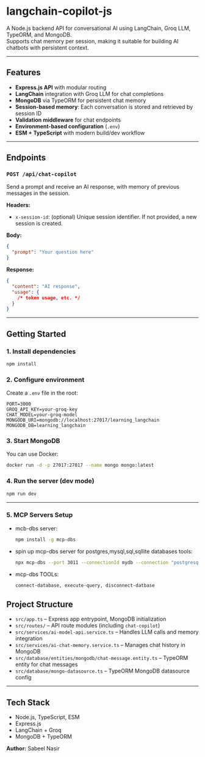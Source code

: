 # langchain-copilot-js

A Node.js backend API for conversational AI using LangChain, Groq LLM, TypeORM, and MongoDB.  
Supports chat memory per session, making it suitable for building AI chatbots with persistent context.

---

## Features

- **Express.js API** with modular routing
- **LangChain** integration with Groq LLM for chat completions
- **MongoDB** via TypeORM for persistent chat memory
- **Session-based memory**: Each conversation is stored and retrieved by session ID
- **Validation middleware** for chat endpoints
- **Environment-based configuration** (`.env`)
- **ESM + TypeScript** with modern build/dev workflow

---

## Endpoints

### `POST /api/chat-copilot`

Send a prompt and receive an AI response, with memory of previous messages in the session.

**Headers:**

- `x-session-id`: (optional) Unique session identifier. If not provided, a new session is created.

**Body:**

```json
{
  "prompt": "Your question here"
}
```

**Response:**

```json
{
  "content": "AI response",
  "usage": {
    /* token usage, etc. */
  }
}
```

---

## Getting Started

### 1. Install dependencies

```bash
npm install
```

### 2. Configure environment

Create a `.env` file in the root:

```
PORT=3000
GROQ_API_KEY=your-groq-key
CHAT_MODEL=your-groq-model
MONGODB_URI=mongodb://localhost:27017/learning_langchain
MONGODB_DB=learning_langchain
```

### 3. Start MongoDB

You can use Docker:

```bash
docker run -d -p 27017:27017 --name mongo mongo:latest
```

### 4. Run the server (dev mode)

```bash
npm run dev
```

---

### 5. MCP Servers Setup

  - mcb-dbs server: 
    ```bash
    npm install -g mcp-dbs
    ```
  - spin up mcp-dbs server for postgres,mysql,sql,sqllite databases tools:
      ```bash
      npx mcp-dbs --port 3011 --connectionId mydb --connection "postgresql://DB_USER:DB_PASS@localhost:5432/DB_NAME"
      ```
  - mcp-dbs TOOLs: 
    ```bash
    connect-database, execute-query, disconnect-datbase
    ```

## Project Structure

- `src/app.ts` – Express app entrypoint, MongoDB initialization
- `src/routes/` – API route modules (including `chat-copilot`)
- `src/services/ai-model-api.service.ts` – Handles LLM calls and memory integration
- `src/services/ai-chat-memory.service.ts` – Manages chat history in MongoDB
- `src/database/entities/mongodb/chat-message.entity.ts` – TypeORM entity for chat messages
- `src/database/mongo-datasource.ts` – TypeORM MongoDB datasource config

---

## Tech Stack

- Node.js, TypeScript, ESM
- Express.js
- LangChain + Groq
- MongoDB + TypeORM

**Author:** Sabeel Nasir
